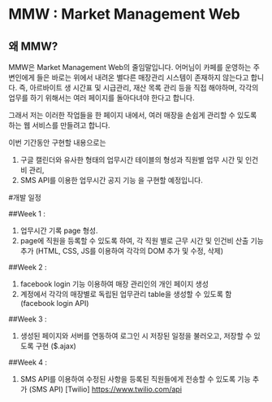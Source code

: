 # MMW : Market Management Web

## 왜 MMW?

MMW은 Market Management Web의 줄임말입니다.
어머님이 카페를 운영하는 주변인에게 들은 바로는 위에서 내려온 별다른 매장관리 시스템이 존재하지 않는다고 합니다.
즉, 아르바이트 생 시간표 및 시급관리, 재산 목록 관리 등을 직접 해야하며,
각각의 업무를 하기 위해서는 여러 페이지를 돌아다녀야 한다고 합니다.

그래서 저는 이러한 작업들을 한 페이지 내에서, 
여러 매장을 손쉽게 관리할 수 있도록 하는 웹 서비스를 만들려고 합니다.

이번 기간동안 구현할 내용으로는
1. 구글 캘린더와 유사한 형태의 업무시간 테이블의 형성과 직원별 업무 시간 및 인건비 관리,
2. SMS API를 이용한 업무시간 공지 기능
을 구현할 예정입니다.


#개발 일정

##Week 1 :
1. 업무시간 기록 page 형성.
2. page에 직원을 등록할 수 있도록 하여, 각 직원 별로 근무 시간 및 인건비 산출 기능 추가
(HTML, CSS, JS를 이용하여 각각의 DOM 추가 및 수정, 삭제)

##Week 2 :
1. facebook login 기능 이용하여 매장 관리인의 개인 페이지 생성
2. 계정에서 각각의 매장별로 독립된 업무관리 table을 생성할 수 있도록 함
(facebook login API)

##Week 3 :
1. 생성된 페이지와 서버를 연동하여 로그인 시 저장된 일정을 불러오고, 저장할 수 있도록 구현
($.ajax)

##Week 4 :
1. SMS API를 이용하여 수정된 사항을 등록된 직원들에게 전송할 수 있도록 기능 추가
(SMS API)
[Twilio] https://www.twilio.com/api